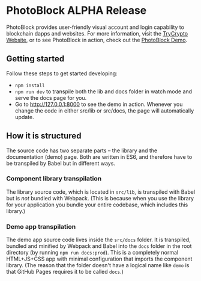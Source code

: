 # PhotoBlock ALPHA Release

PhotoBlock provides user-friendly visual account and login capability to blockchain dapps and websites. For more information, visit the [TryCrypto Website](https://www.trycrypto.com/photoblock), or to see PhotoBlock in action, check out the [PhotoBlock Demo](https://www.photoblock.org).

## Getting started

Follow these steps to get started developing:

* `npm install`
* `npm run dev` to transpile both the lib and docs folder in watch mode and serve the docs page for you.
* Go to http://127.0.0.1:8000 to see the demo in action. Whenever you change the code in either src/lib or src/docs, the page will automatically update.

## How it is structured

The source code has two separate parts – the library and the documentation (demo) page. Both are written in ES6, and therefore have to be transpiled by Babel but in different ways.

### Component library transpilation

The library source code, which is located in `src/lib`, is transpiled with Babel but is _not_ bundled with Webpack. (This is because when you use the library for your application you bundle your entire codebase, which includes this library.)

### Demo app transpilation

The demo app source code lives inside the `src/docs` folder. It is transpiled, bundled and minified by Webpack and Babel into the `docs` folder in the root directory (by running `npm run docs:prod`). This is a completely normal HTML+JS+CSS app with minimal configuration that imports the component library. (The reason that the folder doesn't have a logical name like `demo` is that GitHub Pages requires it to be called `docs`.)


